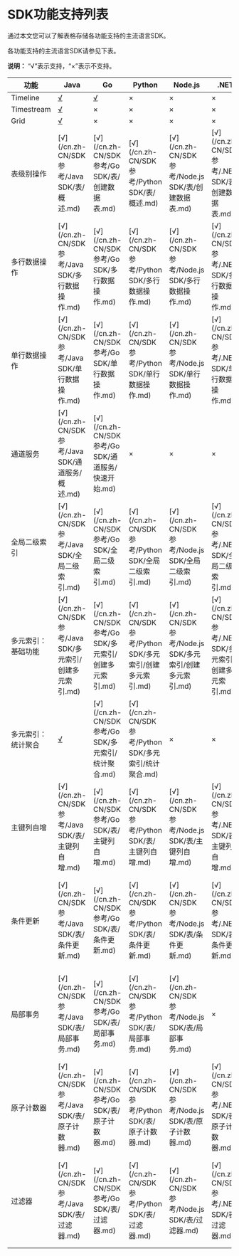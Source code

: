 # SDK功能支持列表

通过本文您可以了解表格存储各功能支持的主流语言SDK。

各功能支持的主流语言SDK请参见下表。

**说明：** “√”表示支持，“×”表示不支持。

|功能|Java|Go|Python|Node.js|.NET|PHP|
|--|----|--|------|-------|----|---|
|Timeline|[√](/cn.zh-CN/功能介绍/Timeline模型/基础操作/概述.md)|[√](https://github.com/aliyun/aliyun-tablestore-go-sdk)|×|×|×|×|
|Timestream|[√](/cn.zh-CN/功能介绍/Timestream模型/基础操作/概述.md)|×|×|×|×|×|
|Grid|[√](/cn.zh-CN/功能介绍/Grid模型/基础操作/概述.md)|×|×|×|×|×|
|表级别操作|[√](/cn.zh-CN/SDK 参考/Java SDK/表/概述.md)|[√](/cn.zh-CN/SDK 参考/Go SDK/表/创建数据表.md)|[√](/cn.zh-CN/SDK 参考/Python SDK/表/概述.md)|[√](/cn.zh-CN/SDK 参考/Node.js SDK/表/创建数据表.md)|[√](/cn.zh-CN/SDK 参考/.NET SDK/表/创建数据表.md)|[√](/cn.zh-CN/SDK 参考/PHP SDK/表操作/创建数据表.md)|
|多行数据操作|[√](/cn.zh-CN/SDK 参考/Java SDK/多行数据操作.md)|[√](/cn.zh-CN/SDK 参考/Go SDK/多行数据操作.md)|[√](/cn.zh-CN/SDK 参考/Python SDK/多行数据操作.md)|[√](/cn.zh-CN/SDK 参考/Node.js SDK/多行数据操作.md)|[√](/cn.zh-CN/SDK 参考/.NET SDK/多行数据操作.md)|[√](/cn.zh-CN/SDK 参考/PHP SDK/多行数据操作.md)|
|单行数据操作|[√](/cn.zh-CN/SDK 参考/Java SDK/单行数据操作.md)|[√](/cn.zh-CN/SDK 参考/Go SDK/单行数据操作.md)|[√](/cn.zh-CN/SDK 参考/Python SDK/单行数据操作.md)|[√](/cn.zh-CN/SDK 参考/Node.js SDK/单行数据操作.md)|[√](/cn.zh-CN/SDK 参考/.NET SDK/单行数据操作.md)|[√](/cn.zh-CN/SDK 参考/PHP SDK/单行数据操作.md)|
|通道服务|[√](/cn.zh-CN/SDK 参考/Java SDK/通道服务/概述.md)|[√](/cn.zh-CN/SDK 参考/Go SDK/通道服务/快速开始.md)|×|×|×|×|
|全局二级索引|[√](/cn.zh-CN/SDK 参考/Java SDK/全局二级索引.md)|[√](/cn.zh-CN/SDK 参考/Go SDK/全局二级索引.md)|[√](/cn.zh-CN/SDK 参考/Python SDK/全局二级索引.md)|[√](/cn.zh-CN/SDK 参考/Node.js SDK/全局二级索引.md)|[√](/cn.zh-CN/SDK 参考/.NET SDK/全局二级索引.md)|[√](/cn.zh-CN/SDK 参考/PHP SDK/全局二级索引.md)|
|多元索引：基础功能|[√](/cn.zh-CN/SDK 参考/Java SDK/多元索引/创建多元索引.md)|[√](/cn.zh-CN/SDK 参考/Go SDK/多元索引/创建多元索引.md)|[√](/cn.zh-CN/SDK 参考/Python SDK/多元索引/创建多元索引.md)|[√](/cn.zh-CN/SDK 参考/Node.js SDK/多元索引/创建多元索引.md)|[√](/cn.zh-CN/SDK 参考/.NET SDK/多元索引/创建多元索引.md)|[√](/cn.zh-CN/SDK 参考/PHP SDK/多元索引/创建多元索引.md)|
|多元索引：统计聚合|[√](/cn.zh-CN/功能介绍/多元索引/使用/统计聚合.md)|[√](/cn.zh-CN/SDK 参考/Go SDK/多元索引/统计聚合.md)|[√](/cn.zh-CN/SDK 参考/Python SDK/多元索引/统计聚合.md)|×|×|×|
|主键列自增|[√](/cn.zh-CN/SDK 参考/Java SDK/表/主键列自增.md)|[√](/cn.zh-CN/SDK 参考/Go SDK/表/主键列自增.md)|[√](/cn.zh-CN/SDK 参考/Python SDK/表/主键列自增.md)|[√](/cn.zh-CN/SDK 参考/Node.js SDK/表/主键列自增.md)|[√](/cn.zh-CN/SDK 参考/.NET SDK/表/主键列自增.md)|[√](/cn.zh-CN/SDK 参考/PHP SDK/表操作/主键列自增.md)|
|条件更新|[√](/cn.zh-CN/SDK 参考/Java SDK/表/条件更新.md)|[√](/cn.zh-CN/SDK 参考/Go SDK/表/条件更新.md)|[√](/cn.zh-CN/SDK 参考/Python SDK/表/条件更新.md)|[√](/cn.zh-CN/SDK 参考/Node.js SDK/表/条件更新.md)|[√](/cn.zh-CN/SDK 参考/.NET SDK/表/条件更新.md)|[√](/cn.zh-CN/SDK 参考/PHP SDK/表操作/条件更新.md)|
|局部事务|[√](/cn.zh-CN/SDK 参考/Java SDK/表/局部事务.md)|[√](/cn.zh-CN/SDK 参考/Go SDK/表/局部事务.md)|[√](/cn.zh-CN/SDK 参考/Python SDK/表/局部事务.md)|[√](/cn.zh-CN/SDK 参考/Node.js SDK/表/局部事务.md)|×|[√](/cn.zh-CN/SDK 参考/PHP SDK/表操作/局部事务.md)|
|原子计数器|[√](/cn.zh-CN/SDK 参考/Java SDK/表/原子计数器.md)|[√](/cn.zh-CN/SDK 参考/Go SDK/表/原子计数器.md)|[√](/cn.zh-CN/SDK 参考/Python SDK/表/原子计数器.md)|[√](/cn.zh-CN/SDK 参考/Node.js SDK/表/原子计数器.md)|[√](/cn.zh-CN/SDK 参考/.NET SDK/表/原子计数器.md)|×|
|过滤器|[√](/cn.zh-CN/SDK 参考/Java SDK/表/过滤器.md)|[√](/cn.zh-CN/SDK 参考/Go SDK/表/过滤器.md)|[√](/cn.zh-CN/SDK 参考/Python SDK/表/过滤器.md)|[√](/cn.zh-CN/SDK 参考/Node.js SDK/表/过滤器.md)|[√](/cn.zh-CN/SDK 参考/.NET SDK/表/过滤器.md)|[√](/cn.zh-CN/SDK 参考/PHP SDK/表操作/过滤器.md)|

